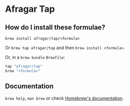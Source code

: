 # Afragar Tap

## How do I install these formulae?

`brew install afragar/tap/<formula>`

Or `brew tap afragar/tap` and then `brew install <formula>`.

Or, in a `brew bundle` `Brewfile`:

```ruby
tap "afragar/tap"
brew "<formula>"
```

## Documentation

`brew help`, `man brew` or check [Homebrew's documentation](https://docs.brew.sh).
